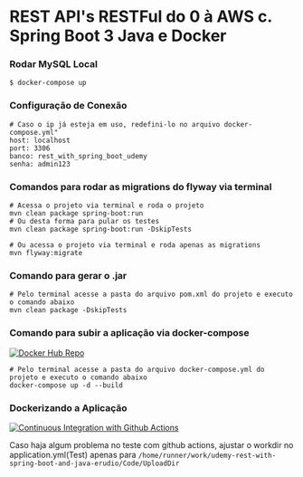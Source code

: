 # REST API's RESTFul do 0 à AWS c. Spring Boot 3 Java e Docker
### Rodar MySQL Local
    $ docker-compose up
### Configuração de Conexão
    
    # Caso o ip já esteja em uso, redefini-lo no arquivo docker-compose.yml"
    host: localhost
    port: 3306
    banco: rest_with_spring_boot_udemy
    senha: admin123

### Comandos para rodar as migrations do flyway via terminal

    # Acessa o projeto via terminal e roda o projeto
    mvn clean package spring-boot:run
    # Ou desta forma para pular os testes
    mvn clean package spring-boot:run -DskipTests

    # Ou acessa o projeto via terminal e roda apenas as migrations
    mvn flyway:migrate

### Comando para gerar o .jar
    # Pelo terminal acesse a pasta do arquivo pom.xml do projeto e executo o comando abaixo
    mvn clean package -DskipTests

### Comando para subir a aplicação via docker-compose
[![Docker Hub Repo](https://img.shields.io/docker/pulls/jefersont/rest-with-spring-boot-erudio.svg)](https://hub.docker.com/repository/docker/jefersont/rest-with-spring-boot-erudio)
    
    # Pelo terminal acesse a pasta do arquivo docker-compose.yml do projeto e executo o comando abaixo
    docker-compose up -d --build

### Dockerizando a Aplicação
[![Continuous Integration with Github Actions](https://github.com/jefersont/udemy-rest-with-spring-boot-and-java-erudio/actions/workflows/continuous-integration.yml/badge.svg)](https://github.com/jefersont/udemy-rest-with-spring-boot-and-java-erudio/actions/workflows/ACTION_SCRIPT_FILENAME.yml)

Caso haja algum problema no teste com github actions, ajustar o workdir no application.yml(Test) apenas para `/home/runner/work/udemy-rest-with-spring-boot-and-java-erudio/Code/UploadDir`

    
